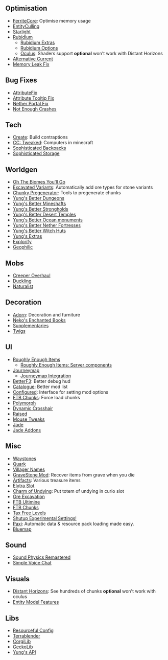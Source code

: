 ## Optimisation

- [FerriteCore](https://modrinth.com/mod/ferrite-core): Optimise memory usage
- [EntityCulling](https://modrinth.com/mod/entityculling)
- [Starlight](https://modrinth.com/mod/starlight-forge)
- [Rubidium](https://modrinth.com/mod/rubidium)
  - [Rubidium Extras](https://modrinth.com/mod/rubidium-extra)
  - [Rubidium Options](https://modrinth.com/mod/textrues-rubidium-options)
  - [Oculus](https://modrinth.com/mod/oculus): Shaders support **optional** won't work with Distant Horizons
- [Alternative Current](https://modrinth.com/mod/alternate-current)
- [Memory Leak Fix](https://modrinth.com/mod/memoryleakfix)

## Bug Fixes

- [AttributeFix](https://www.curseforge.com/minecraft/mc-mods/attributefix)
- [Attribute Tooltip Fix](https://modrinth.com/mod/attribute-tooltip-fix)
- [Nether Portal Fix](https://modrinth.com/mod/netherportalfix)
- [Not Enough Crashes](https://modrinth.com/mod/notenoughcrashes)

## Tech

- [Create](https://www.curseforge.com/minecraft/mc-mods/create): Build contraptions
- [CC: Tweaked](https://modrinth.com/mod/cc-tweaked): Computers in minecraft
- [Sophisticated Backpacks](https://www.curseforge.com/minecraft/mc-mods/sophisticated-backpacks)
- [Sophisticated Storage](https://www.curseforge.com/minecraft/mc-mods/sophisticated-storage)

## Worldgen

- [Oh The Biomes You'll Go](https://modrinth.com/mod/biomesyougo)
- [Excavated Variants](https://modrinth.com/mod/excavated_variants): Automatically add ore types for stone variants
- [Chunky Pregenerator](https://modrinth.com/mod/chunky): Tools to pregenerate chunks
- [Yung's Better Dungeons](https://modrinth.com/mod/yungs-better-dungeons)
- [Yung's Better Mineshafts](https://modrinth.com/mod/yungs-better-mineshafts)
- [Yung's Better Strongholds](https://modrinth.com/mod/yungs-better-strongholds)
- [Yung's Better Desert Temples](https://modrinth.com/mod/yungs-better-desert-temples)
- [Yung's Better Ocean monuments](https://modrinth.com/mod/yungs-better-ocean-monuments)
- [Yung's Better Nether Fortresses](https://modrinth.com/mod/yungs-better-nether-fortresses)
- [Yung's Better Witch Huts](https://modrinth.com/mod/yungs-better-witch-huts)
- [Yung's Extras](https://modrinth.com/mod/yungs-extras)
- [Explorify](https://modrinth.com/datapack/explorify)
- [Geophilic](https://modrinth.com/datapack/geophilic)

## Mobs

- [Creeper Overhaul](https://modrinth.com/mod/creeper-overhaul)
- [Duckling](https://modrinth.com/mod/duckling)
- [Naturalist](https://modrinth.com/mod/naturalist)

## Decoration

- [Adorn](https://modrinth.com/mod/adorn): Decoration and furniture
- [Neko's Enchanted Books](https://modrinth.com/mod/nekos-enchanted-books)
- [Supplementaries](https://modrinth.com/mod/supplementaries)
- [Twigs](https://modrinth.com/mod/twigs)

## UI

- [Roughly Enough Items](https://modrinth.com/mod/rei)
    - [Roughly Enough Items: Server components](https://modrinth.com/mod/roughly-enough-items-server-component)
- [Journeymap](https://modrinth.com/mod/journeymap)
    - [Journeymap Integration](https://modrinth.com/mod/journeymap-integration)
- [BetterF3](https://modrinth.com/mod/betterf3): Better debug hud
- [Catalogue](https://www.curseforge.com/minecraft/mc-mods/catalogue): Better mod list
- [Configured](https://www.curseforge.com/minecraft/mc-mods/configured): Interface for setting mod options
- [FTB Chunks](https://www.curseforge.com/minecraft/mc-mods/ftb-chunks-forge): Force load chunks
- [Polymorph](https://modrinth.com/mod/polymorph)
- [Dynamic Crosshair](https://modrinth.com/mod/dynamiccrosshair)
- [Raised](https://modrinth.com/mod/raised)
- [Mouse Tweaks](https://modrinth.com/mod/mouse-tweaks)
- [Jade](https://modrinth.com/mod/jade)
- [Jade Addons](https://modrinth.com/mod/jade-addons-forge)

## Misc

- [Waystones](https://modrinth.com/mod/waystones)
- [Quark](https://modrinth.com/mod/quark)
- [Villager Names](https://modrinth.com/mod/villager-names-serilum)
- [GraveStone Mod](https://modrinth.com/mod/gravestone-mod): Recover items from grave when you die
- [Artifacts](https://modrinth.com/mod/artifacts): Various treasure items
- [Elytra Slot](https://modrinth.com/mod/elytra-slot)
- [Charm of Undying](https://modrinth.com/mod/charm-of-undying): Put totem of undying in curio slot
- [Ore Excavation](https://www.curseforge.com/minecraft/mc-mods/ore-excavation)
- [FTB Ultimine](https://www.curseforge.com/minecraft/mc-mods/ftb-ultimine-forge)
- [FTB Chunks](https://www.curseforge.com/minecraft/mc-mods/ftb-chunks-forge)
- [Tax Free Levels](https://modrinth.com/mod/tax-free-levels)
- [Shutup Experimental Settings!](https://www.curseforge.com/minecraft/mc-mods/shutup-experimental-settings)
- [Paxi](https://modrinth.com/mod/paxi): Automatic data & resource pack loading made easy.
- [Bluemap](https://modrinth.com/plugin/bluemap)

## Sound

- [Sound Physics Remastered](https://modrinth.com/mod/sound-physics-remastered)
- [Simple Voice Chat](https://modrinth.com/plugin/simple-voice-chat)

## Visuals

- [Distant Horizons](https://modrinth.com/mod/distanthorizons): See hundreds of
  chunks **optional** won't work with oculus
- [Entity Model Features](https://modrinth.com/mod/entity-model-features)

## Libs

- [Resourceful Config](https://modrinth.com/mod/resourceful-config)
- [Terrablender](https://modrinth.com/mod/terrablender)
- [CorgiLib](https://modrinth.com/mod/corgilib)
- [GeckoLib](https://modrinth.com/mod/geckolib)
- [Yung's API](https://modrinth.com/mod/yungs-api)
